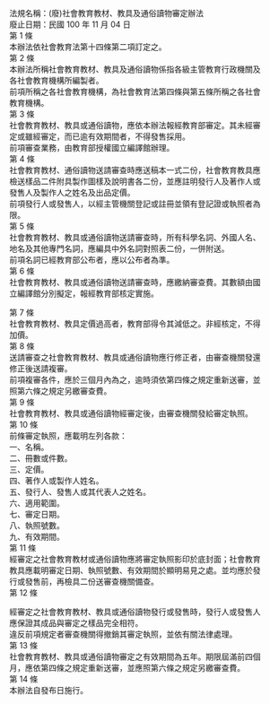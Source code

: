 法規名稱：(廢)社會教育教材、教具及通俗讀物審定辦法  
廢止日期：民國 100 年 11 月 04 日  
第 1 條  
本辦法依社會教育法第十四條第二項訂定之。  
第 2 條  
本辦法所稱社會教育教材、教具及通俗讀物係指各級主管教育行政機關及  
各社會教育機構所編製者。  
前項所稱之各社會教育機構，為社會教育法第四條與第五條所稱之各社會  
教育機構。  
第 3 條  
社會教育教材、教具或通俗讀物，應依本辦法報經教育部審定。其未經審  
定或雖經審定，而已逾有效期間者，不得發售採用。  
前項審查業務，由教育部授權國立編譯館辦理。  
第 4 條  
社會教育教材、通俗讀物送請審查時應送稿本一式二份，社會教育教具應  
檢送樣品二件附具製作圖樣及說明書各二份，並應註明發行人及著作人或  
發售人及製作人之姓名及出品定價。  
前項發行人或發售人，以經主管機關登記或註冊並領有登記證或執照者為  
限。  
第 5 條  
社會教育教材、教具或通俗讀物送請審查時，所有科學名詞、外國人名、  
地名及其他專門名詞，應編具中外名詞對照表二份，一併附送。  
前項名詞已經教育部公布者，應以公布者為準。  
第 6 條  
社會教育教材、教具或通俗讀物送請審查時，應繳納審查費。其數額由國  
立編譯館分別擬定，報經教育部核定實施。  


第 7 條  
社會教育教材、教具定價過高者，教育部得令其減低之。非經核定，不得  
加價。  
第 8 條  
送請審查之社會教育教材、教具或通俗讀物應行修正者，由審查機關發還  
修正後送請複審。  
前項複審各件，應於三個月內為之，逾時須依第四條之規定重新送審，並  
照第六條之規定另繳審查費。  
第 9 條  
社會教育教材、教具或通俗讀物經審定後，由審查機關發給審定執照。  
第 10 條  
前條審定執照，應載明左列各款：  
一、名稱。  
二、冊數或件數。  
三、定價。  
四、著作人或製作人姓名。  
五、發行人、發售人或其代表人之姓名。  
六、適用範圍。  
七、審定日期。  
八、執照號數。  
九、有效期間。  
第 11 條  
經審定之社會教育教材或通俗讀物應將審定執照影印於底封面；社會教育  
教具應載明審定日期、執照號數、有效期間於顯明易見之處。並均應於發  
行或發售前，再檢具二份送審查機關備查。  
第 12 條  


經審定之社會教育教材、教具或通俗讀物發行或發售時，發行人或發售人  
應保證其成品與審定之樣品完全相符。  
違反前項規定者審查機關得撤銷其審定執照，並依有關法律處理。  
第 13 條  
社會教育教材、教具或通俗讀物審定之有效期間為五年。期限屆滿前四個  
月，應依第四條之規定重新送審，並應照第六條之規定另繳審查費。  
第 14 條  
本辦法自發布日施行。  


